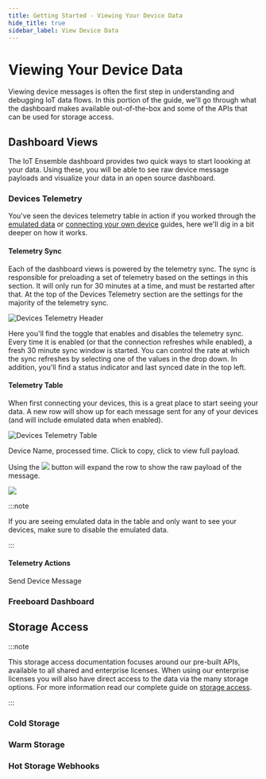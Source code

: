 ```yaml
---
title: Getting Started - Viewing Your Device Data
hide_title: true
sidebar_label: View Device Data
---
```


# Viewing Your Device Data

Viewing device messages is often the first step in understanding and debugging IoT data flows.  In this portion of the guide, we'll go through what the dashboard makes available out-of-the-box and some of the APIs that can be used for storage access.

## Dashboard Views

The IoT Ensemble dashboard provides two quick ways to start loooking at your data.  Using these, you will be able to see raw device message payloads and visualize your data in an open source dashboard.

### Devices Telemetry

You've seen the devices telemetry table in action if you worked through the [emulated data](../getting-started/emulated-data) or [connecting your own device](../getting-started/connecting-your-first-device) guides, here we'll dig in a bit deeper on how it works.  

#### Telemetry Sync

Each of the dashboard views is powered by the telemetry sync.  The sync is responsible for preloading a set of telemetry based on the settings in this section.  It will only run for 30 minutes at a time, and must be restarted after that.  At the top of the Devices Telemetry section are the settings for the majority of the telemetry sync.  

![Devices Telemetry Header](/img/screenshots/dashboard-devices-telemetry-header.png)

Here you'll find the toggle that enables and disables the telemetry sync.  Every time it is enabled (or that the connection refreshes while enabled), a fresh 30 minute sync window is started.  You can control the rate at which the sync refreshes by selecting one of the values in the drop down.  In addition, you'll find a status indicator and last synced date in the top left.

#### Telemetry Table

When first connecting your devices, this is a great place to start seeing your data.  A new row will show up for each message sent for any of your devices (and will include emulated data when enabled).

![Devices Telemetry Table](/img/screenshots/dashboard-devices-telemetry-table.png)

Device Name, processed time.  Click to copy, click to view full payload.

Using the <img src="/img/screenshots/icon-telemetry-expand-payload.png" class="text-image" /> button will expand the row to show the raw payload of the message.

<img src="/img/screenshots/dashboard-devices-telemetry-table-payload.png" />

:::note

If you are seeing emulated data in the table and only want to see your devices, make sure to disable the emulated data.

:::

#### Telemetry Actions

Send Device Message

### Freeboard Dashboard

<!-- ### Observations 

### Sensor Metadata -->

## Storage Access

:::note

This storage access documentation focuses around our pre-built APIs, available to all shared and enterprise licenses.  When using our enterprise licenses you will also have direct access to the data via the many storage options.  For more information read our complete guide on [storage access](../developers/storage-access/overview).

:::

### Cold Storage

### Warm Storage

### Hot Storage Webhooks
